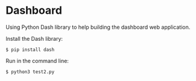 # Dashboard

Using Python Dash library to help building the dashboard web application.


Install the Dash library:
```
$ pip install dash
```

Run in the command line:
```
$ python3 test2.py
```
